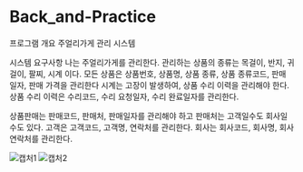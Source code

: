 # Back_and-Practice

프로그램 개요
주얼리가게 관리 시스템

시스템 요구사항
나는 주얼리가게를 관리한다.
관리하는 상품의 종류는 목걸이, 반지, 귀걸이, 팔찌, 시계 이다.
모든 상품은 상품번호, 상품명, 상품 종류, 상품 종류코드, 판매 일자, 판매 가격을 관리한다
시계는 고장이 발생하여, 상품 수리 이력을 관리해야 한다.
상품 수리 이력은 수리코드, 수리 요청일자, 수리 완료일자를 관리한다.

상품판매는 판매코드, 판매처, 판매일자를 관리해야 하고 판매처는 고객일수도 회사일 수도 있다.
고객은 고객코드, 고객명, 연락처를 관리한다. 회사는 회사코드, 회사명, 회사 연락처를 관리한다.

![캡처1](https://github.com/user-attachments/assets/7860af3e-4ae2-491d-985b-3152b87156b0)
![캡처2](https://github.com/user-attachments/assets/ae535e6f-2803-428d-bd0c-214b8fa3d7cf)
